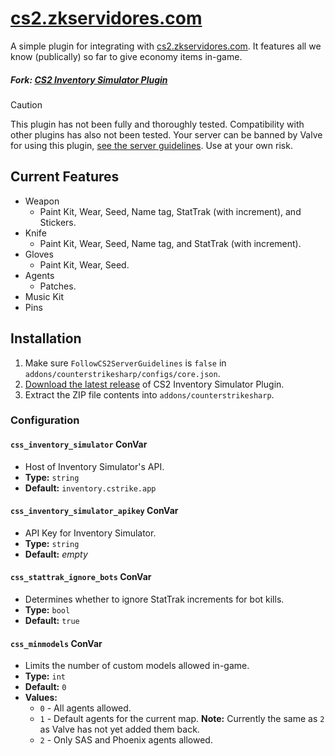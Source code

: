 # [cs2.zkservidores.com](https://cs2.zkservidores.com)

A simple plugin for integrating with [cs2.zkservidores.com](https://cs2.zkservidores.com). It features all we know (publically) so far to give economy items in-game.

##### Fork: [CS2 Inventory Simulator Plugin](https://github.com/ianlucas/cs2-inventory-simulator-plugin)

> [!CAUTION]
> This plugin has not been fully and thoroughly tested. Compatibility with other plugins has also not been tested. Your server can be banned by Valve for using this plugin, [see the server guidelines](https://blog.counter-strike.net/index.php/server_guidelines). Use at your own risk.

## Current Features

- Weapon
  - Paint Kit, Wear, Seed, Name tag, StatTrak (with increment), and Stickers.
- Knife
  - Paint Kit, Wear, Seed, Name tag, and StatTrak (with increment).
- Gloves
  - Paint Kit, Wear, Seed.
- Agents
  - Patches.
- Music Kit
- Pins

## Installation

1. Make sure `FollowCS2ServerGuidelines` is `false` in `addons/counterstrikesharp/configs/core.json`.
2. [Download the latest release](https://github.com/ianlucas/cs2-inventory-simulator-plugin/releases) of CS2 Inventory Simulator Plugin.
3. Extract the ZIP file contents into `addons/counterstrikesharp`.

### Configuration

#### `css_inventory_simulator` ConVar

* Host of Inventory Simulator's API.
* **Type:** `string`
* **Default:** `inventory.cstrike.app`

#### `css_inventory_simulator_apikey` ConVar

* API Key for Inventory Simulator.
* **Type:** `string`
* **Default:** _empty_

#### `css_stattrak_ignore_bots` ConVar

* Determines whether to ignore StatTrak increments for bot kills.
* **Type:** `bool`
* **Default:** `true`

#### `css_minmodels` ConVar

* Limits the number of custom models allowed in-game.
* **Type:** `int`
* **Default:** `0`
* **Values:**
	- `0` - All agents allowed.
	- `1` - Default agents for the current map. **Note:** Currently the same as `2` as Valve has not yet added them back.
	- `2` - Only SAS and Phoenix agents allowed.